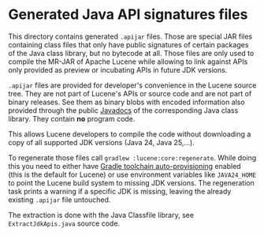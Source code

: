 <!--
    Licensed to the Apache Software Foundation (ASF) under one or more
    contributor license agreements.  See the NOTICE file distributed with
    this work for additional information regarding copyright ownership.
    The ASF licenses this file to You under the Apache License, Version 2.0
    the "License"); you may not use this file except in compliance with
    the License.  You may obtain a copy of the License at

        http://www.apache.org/licenses/LICENSE-2.0

    Unless required by applicable law or agreed to in writing, software
    distributed under the License is distributed on an "AS IS" BASIS,
    WITHOUT WARRANTIES OR CONDITIONS OF ANY KIND, either express or implied.
    See the License for the specific language governing permissions and
    limitations under the License.
 -->

# Generated Java API signatures files

This directory contains generated `.apijar` files. Those are special JAR files containing
class files that only have public signatures of certain packages of the Java class
library, but no bytecode at all. Those files are only used to compile the MR-JAR of Apache
Lucene while allowing to link against APIs only provided as preview or incubating APIs in
future JDK versions.

`.apijar` files are provided for developer's convenience in the Lucene source tree.
They are not part of Lucene's APIs or source code and are not part of binary releases.
See them as binary blobs with encoded information also provided through the public
[Javadocs](https://docs.oracle.com/en/java/javase/) of the corresponding Java
class library. They contain **no** program code.

This allows Lucene developers to compile the code without downloading a copy of all
supported JDK versions (Java 24, Java 25,...).

To regenerate those files call `gradlew :lucene:core:regenerate`. While doing this
you need to either have
[Gradle toolchain auto-provisioning](https://docs.gradle.org/current/userguide/toolchains.html#sec:provisioning)
enabled (this is the default for Lucene) or use environment variables like `JAVA24_HOME`
to point the Lucene build system to missing JDK versions. The regeneration task prints
a warning if a specific JDK is missing, leaving the already existing `.apijar` file
untouched.

The extraction is done with the Java Classfile library, see `ExtractJdkApis.java` source code.
